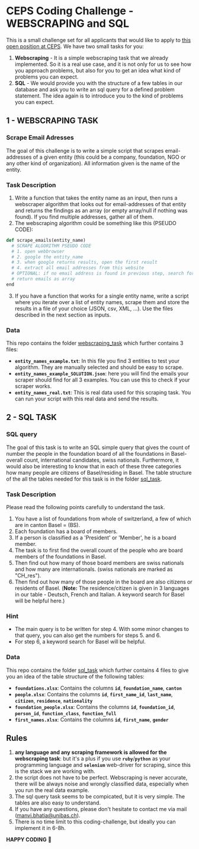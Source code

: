 # CEPS Coding Challenge - WEBSCRAPING and SQL
This is a small challenge set for all applicants that would like to apply to [this open position at CEPS](https://jobs.unibas.ch/offene-stellen/junior-developer-hilfsassistent-in/97f174ac-fc53-4726-8f29-f158e899a46f?utm_campaign=google_jobs_apply&utm_source=google_jobs_apply&utm_medium=organic). 
We have two small tasks for you:
1. **Webscraping** - It is a simple webscraping task that we already implemented. So it is a real use case, and it is not only for us to see how you approach problems, but also for you to get an idea what kind of problems you can expect. 
2. **SQL** - We would provide you with the structure of a few tables in our database and ask you to write an sql query for a defined problem statement. The idea again is to introduce you to the kind of problems you can expect.

## 1 - WEBSCRAPING TASK

### Scrape Email Adresses
The goal of this challenge is to write a simple script that scrapes email-addresses of a given entity (this could be a company, foundation, NGO or any other kind of organization). All information given is the name of the entity.

### Task Description
1. Write a function that takes the entity name as an input, then runs a webscraper algorithm that looks out for email-addresses of that entity and returns the findings as an array (or empty array/null if nothing was found). If you find multiple addresses, gather all of them.
2. The webscraping algorithm could be something like this (PSEUDO CODE): 
```python
def scrape_emails(entity_name)
  # SCRAPE ALGORITHM PSEUDO CODE
  # 1. open webbrowser
  # 2. google the entity_name
  # 3. when google returns results, open the first result
  # 4. extract all email addresses from this website
  # OPTIONAL: if no email address is found in previous step, search for a contacts page, click on it, and redo step 4.
  # return emails as array
end
```
3. If you have a function that works for a single entity name, write a script where you iterate over a list of entity names, scrape them and store the results in a file of your choice (JSON, csv, XML, ...). Use the files described in the next section as inputs.

### Data
This repo contains the folder [webscraping_task](/webscraping_task) which further contains 3 files:
- **`entity_names_example.txt`**: In this file you find 3 entities to test your algorithm. They are manually selected and should be easy to scrape.
- **`entity_names_example_SOLUTION.json`**: here you will find the emails your scraper should find for all 3 examples. You can use this to check if your scraper works.
- **`entity_names_real.txt`**: This is real data used for this scraping task. You can run your script with this real data and send the results. 



## 2 - SQL TASK

### SQL query 
The goal of this task is to write an SQL simple query that gives the count of number the people in the foundation board of all the foundations in Basel- overall count, international candidates, swiss nationals. Furthermore, it would also be interesting to know that in each of these three categories how many people are citizens of Basel/residing in Basel.
The table structure of the all the tables needed for this task is in the folder [sql_task](/sql_task).

### Task Description
Please read the following points carefully to understand the task.
1. You have a list of foundations from whole of switzerland, a few of which are in canton Basel = (BS).
2. Each foundation has a board of members.
3. If a person is classified as a 'President' or 'Member', he is a board member.
4. The task is to first find the overall count of the people who are board members of the foundations in Basel.
5. Then find out how many of those board members are swiss nationals and how many are internationals. (swiss nationals are marked as "CH_res").
6. Then find out how many of those people in the board are also citizens or residents of Basel. (**Note:** The residence/citizen is given in 3 languages in our table - Deutsch, French and Italian. A keyword search for Basel will be helpful here.)

### Hint
- The main query is to be written for step 4. With some minor changes to that query, you can also get the numbers for steps 5. and 6.
- For step 6, a keyword search for Basel will be helpful.

### Data
This repo contains the folder [sql_task](/sql_task) which further contains 4 files to give you an idea of the table structure of the following tables:
- **`foundations.xlsx`**: Contains the columns **`id`**, **`foundation_name`**, **`canton`**
- **`people.xlsx`**: Contains the columns **`id`**, **`first_name_id`**, **`last_name`**, **`citizen`**, **`residence`**, **`nationality`** 
- **`foundation_people.xlsx`**: Contains the columns **`id`**, **`foundation_id`**, **`person_id`**, **`function_class`**, **`function_full`**
- **`first_names.xlsx`**: Contains the columns **`id`**, **`first_name`**, **`gender`**



## Rules
1. **any language and any scraping framework is allowed for the webscraping task**: but it's a plus if you use **`ruby`**/**`python`** as your programming language and **`selenium`** web-driver for scraping, since this is the stack we are working with. 
2. the script does not have to be perfect. Webscraping is never accurate, there will be always noise and wrongly classified data, especially when you run the real data example.
3. The sql query task seems to be compicated, but it is very simple. The tables are also easy to understand.
4. If you have any questions, please don't hesitate to contact me via mail (manvi.bhatia@unibas.ch).
5. There is no time limit to this coding-challenge, but ideally you can implement it in 6-8h. 

**HAPPY CODING** 🚀

